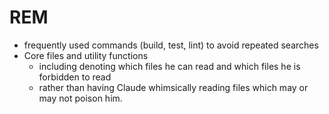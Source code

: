 # REM

* frequently used commands (build, test, lint) to avoid repeated searches
* Core files and utility functions
  * including denoting which files he can read and which files he is forbidden to read
  * rather than having Claude whimsically reading files which may or may not poison him.
